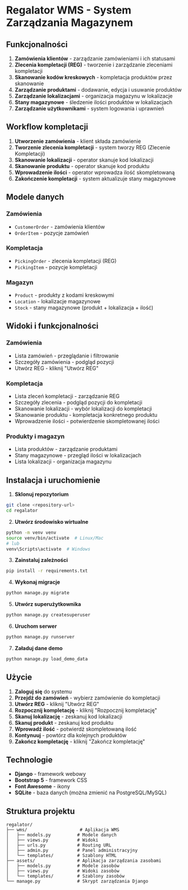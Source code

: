 # Regalator WMS - System Zarządzania Magazynem

## Funkcjonalności

1. **Zamówienia klientów** - zarządzanie zamówieniami i ich statusami
2. **Zlecenia kompletacji (REG)** - tworzenie i zarządzanie zleceniami kompletacji
3. **Skanowanie kodów kreskowych** - kompletacja produktów przez skanowanie
4. **Zarządzanie produktami** - dodawanie, edycja i usuwanie produktów
5. **Zarządzanie lokalizacjami** - organizacja magazynu w lokalizacje
6. **Stany magazynowe** - śledzenie ilości produktów w lokalizacjach
7. **Zarządzanie użytkownikami** - system logowania i uprawnień

## Workflow kompletacji

1. **Utworzenie zamówienia** - klient składa zamówienie
2. **Tworzenie zlecenia kompletacji** - system tworzy REG (Zlecenie Kompletacji)
3. **Skanowanie lokalizacji** - operator skanuje kod lokalizacji
4. **Skanowanie produktu** - operator skanuje kod produktu
5. **Wprowadzenie ilości** - operator wprowadza ilość skompletowaną
6. **Zakończenie kompletacji** - system aktualizuje stany magazynowe

## Modele danych

### Zamówienia
- `CustomerOrder` - zamówienia klientów
- `OrderItem` - pozycje zamówień

### Kompletacja
- `PickingOrder` - zlecenia kompletacji (REG)
- `PickingItem` - pozycje kompletacji

### Magazyn
- `Product` - produkty z kodami kreskowymi
- `Location` - lokalizacje magazynowe
- `Stock` - stany magazynowe (produkt + lokalizacja + ilość)

## Widoki i funkcjonalności

### Zamówienia
- Lista zamówień - przeglądanie i filtrowanie
- Szczegóły zamówienia - podgląd pozycji
- Utwórz REG - kliknij "Utwórz REG"

### Kompletacja
- Lista zleceń kompletacji - zarządzanie REG
- Szczegóły zlecenia - podgląd pozycji do kompletacji
- Skanowanie lokalizacji - wybór lokalizacji do kompletacji
- Skanowanie produktu - kompletacja konkretnego produktu
- Wprowadzenie ilości - potwierdzenie skompletowanej ilości

### Produkty i magazyn
- Lista produktów - zarządzanie produktami
- Stany magazynowe - przegląd ilości w lokalizacjach
- Lista lokalizacji - organizacja magazynu

## Instalacja i uruchomienie

1. **Sklonuj repozytorium**
```bash
git clone <repository-url>
cd regalator
```

2. **Utwórz środowisko wirtualne**
```bash
python -m venv venv
source venv/bin/activate  # Linux/Mac
# lub
venv\Scripts\activate  # Windows
```

3. **Zainstaluj zależności**
```bash
pip install -r requirements.txt
```

4. **Wykonaj migracje**
```bash
python manage.py migrate
```

5. **Utwórz superużytkownika**
```bash
python manage.py createsuperuser
```

6. **Uruchom serwer**
```bash
python manage.py runserver
```

7. **Załaduj dane demo**
```bash
python manage.py load_demo_data
```

## Użycie

1. **Zaloguj się** do systemu
2. **Przejdź do zamówień** - wybierz zamówienie do kompletacji
3. **Utwórz REG** - kliknij "Utwórz REG"
4. **Rozpocznij kompletację** - kliknij "Rozpocznij kompletację"
5. **Skanuj lokalizację** - zeskanuj kod lokalizacji
6. **Skanuj produkt** - zeskanuj kod produktu
7. **Wprowadź ilość** - potwierdź skompletowaną ilość
8. **Kontynuuj** - powtórz dla kolejnych produktów
9. **Zakończ kompletację** - kliknij "Zakończ kompletację"

## Technologie

- **Django** - framework webowy
- **Bootstrap 5** - framework CSS
- **Font Awesome** - ikony
- **SQLite** - baza danych (można zmienić na PostgreSQL/MySQL)

## Struktura projektu

```
regalator/
├── wms/                    # Aplikacja WMS
│   ├── models.py          # Modele danych
│   ├── views.py           # Widoki
│   ├── urls.py            # Routing URL
│   ├── admin.py           # Panel administracyjny
│   └── templates/         # Szablony HTML
├── assets/                # Aplikacja zarządzania zasobami
│   ├── models.py          # Modele zasobów
│   ├── views.py           # Widoki zasobów
│   └── templates/         # Szablony zasobów
└── manage.py              # Skrypt zarządzania Django
``` 